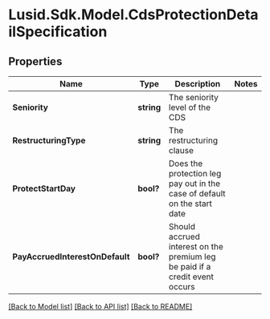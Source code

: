 
# Lusid.Sdk.Model.CdsProtectionDetailSpecification

## Properties

Name | Type | Description | Notes
------------ | ------------- | ------------- | -------------
**Seniority** | **string** | The seniority level of the CDS | 
**RestructuringType** | **string** | The restructuring clause | 
**ProtectStartDay** | **bool?** | Does the protection leg pay out in the case of default on the start date | 
**PayAccruedInterestOnDefault** | **bool?** | Should accrued interest on the premium leg be paid if a credit event occurs | 

[[Back to Model list]](../README.md#documentation-for-models)
[[Back to API list]](../README.md#documentation-for-api-endpoints)
[[Back to README]](../README.md)

